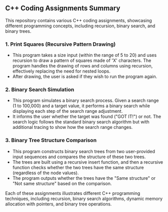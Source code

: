 ## C++ Coding Assignments Summary

This repository contains various C++ coding assignments, showcasing different programming concepts, including recursion, binary search, and binary trees.

### 1. **Print Squares (Recursive Pattern Drawing)**
   - This program takes a size input (within the range of 5 to 20) and uses recursion to draw a pattern of squares made of 'X' characters. The program handles the drawing of rows and columns using recursion, effectively replacing the need for nested loops.
   - After drawing, the user is asked if they wish to run the program again.

### 2. **Binary Search Simulation**
   - This program simulates a binary search process. Given a search range (1 to 100,000) and a target value, it performs a binary search while displaying each step of the search range adjustment.
   - It informs the user whether the target was found ("GOT IT!") or not. The search logic follows the standard binary search algorithm but with additional tracing to show how the search range changes.

### 3. **Binary Tree Structure Comparison**
   - This program constructs binary search trees from two user-provided input sequences and compares the structure of these two trees.
   - The trees are built using a recursive insert function, and then a recursive function checks whether the two trees have the same structure (regardless of the node values).
   - The program outputs whether the trees have the "Same structure" or "Not same structure" based on the comparison.

Each of these assignments illustrates different C++ programming techniques, including recursion, binary search algorithms, dynamic memory allocation with pointers, and binary tree operations.
